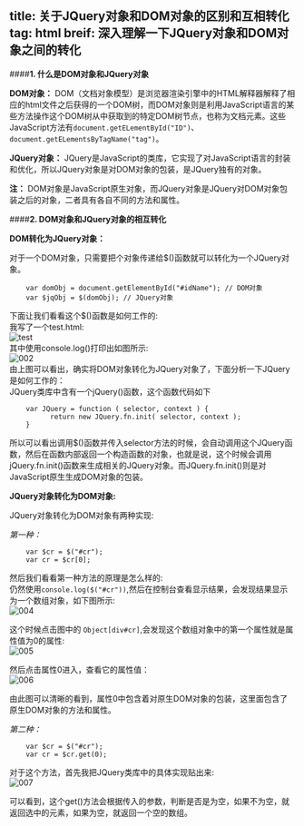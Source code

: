 title: 关于JQuery对象和DOM对象的区别和互相转化
tag: html
breif: 深入理解一下JQuery对象和DOM对象之间的转化
------
####**1. 什么是DOM对象和JQuery对象**

__DOM对象：__  DOM（文档对象模型）是浏览器渲染引擎中的HTML解释器解释了相应的html文件之后获得的一个DOM树，而DOM对象则是利用JavaScript语言的某些方法操作这个DOM树从中获取到的特定DOM树节点，也称为文档元素。这些JavaScript方法有`document.getELementById("ID")`、`document.getELementsByTagName("tag")`。

__JQuery对象：__  JQuery是JavaScript的类库，它实现了对JavaScript语言的封装和优化，所以JQuery对象是对DOM对象的包装，是JQuery独有的对象。

__注：__ DOM对象是JavaScript原生对象，而JQuery对象是JQuery对DOM对象包装之后的对象，二者具有各自不同的方法和属性。

####**2. DOM对象和JQuery对象的相互转化**

**DOM转化为JQuery对象：**

对于一个DOM对象，只需要把个对象传递给$()函数就可以转化为一个JQuery对象。

    	var domObj = document.getElementById("#idName"); // DOM对象
    	var $jqObj = $(domObj); // JQuery对象

下面让我们看看这个$()函数是如何工作的:    
我写了一个test.html:    
![test](../../../imgs/article_image/jqueryAndDOMObject/001.png)    
其中使用console.log()打印出如图所示:    
![002](../../../imgs/article_image/jqueryAndDOMObject/002.png)    
由上图可以看出，确实将DOM对象转化为JQuery对象了，下面分析一下JQuery是如何工作的：    
JQuery类库中含有一个jQuery()函数，这个函数代码如下

    	var JQuery = function ( selector, context ) {
	    	  return new JQuery.fn.init( selector, context );
    	}

所以可以看出调用$()函数并传入selector方法的时候，会自动调用这个JQuery函数，然后在函数内部返回一个构造函数的对象，也就是说，这个时候会调用jQuery.fn.init()函数来生成相关的JQuery对象。而JQuery.fn.init()则是对JavaScript原生生成DOM对象的包装。

**JQuery对象转化为DOM对象:**

JQuery对象转化为DOM对象有两种实现:

*第一种：*

    	var $cr = $("#cr");
    	var cr = $cr[0];

然后我们看看第一种方法的原理是怎么样的:    
仍然使用`console.log($("#cr"))`,然后在控制台查看显示结果，会发现结果显示为一个数组对象，如下图所示:    
![004](../../../imgs/article_image/jqueryAndDOMObject/004.png)

这个时候点击图中的 	`Object[div#cr]`,会发现这个数组对象中的第一个属性就是属性值为0的属性:    
![005](../../../imgs/article_image/jqueryAndDOMObject/005.png)

然后点击属性0进入，查看它的属性值：    
![006](../../../imgs/article_image/jqueryAndDOMObject/006.png)

由此图可以清晰的看到，属性0中包含着对原生DOM对象的包装，这里面包含了原生DOM对象的方法和属性。

*第二种：*

    	var $cr = $("#cr");
    	var cr = $cr.get(0);

对于这个方法，首先我把JQuery类库中的具体实现贴出来:    
![007](../../../imgs/article_image/jqueryAndDOMObject/007.png)

可以看到，这个get()方法会根据传入的参数，判断是否是为空，如果不为空，就返回选中的元素，如果为空，就返回一个空的数组。








